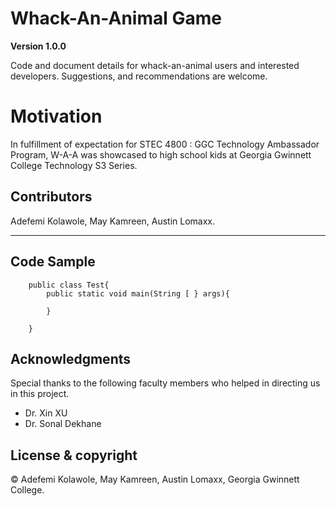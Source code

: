 # Whack-An-Animal Game

**Version 1.0.0**

Code and document details for whack-an-animal users and interested developers. Suggestions, 
and recommendations are welcome.

# Motivation
In fulfillment of expectation for STEC 4800 : GGC Technology Ambassador Program, W-A-A was showcased to high school kids at Georgia Gwinnett College Technology S3 Series.

[comment]: #---
## Contributors
 Adefemi Kolawole, May Kamreen, Austin Lomaxx.

[comment]: #---

---

## Code Sample
		public class Test{
			public static void main(String [ } args){

			}

		}

## Acknowledgments
Special thanks to the following faculty members who helped in directing us in this project.
 *  Dr. Xin XU
 *  Dr. Sonal Dekhane

[comment]: #---

## License & copyright

© Adefemi Kolawole, May Kamreen, Austin Lomaxx, Georgia Gwinnett College.









